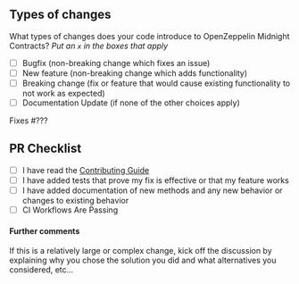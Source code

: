 <!-- Thank you for your interest in contributing to OpenZeppelin! -->

<!-- Consider opening an issue for discussion prior to submitting a PR. -->
<!-- New features will be merged faster if they were first discussed and designed with the team. -->

## Types of changes

What types of changes does your code introduce to OpenZeppelin Midnight Contracts?
_Put an `x` in the boxes that apply_

- [ ] Bugfix (non-breaking change which fixes an issue)
- [ ] New feature (non-breaking change which adds functionality)
- [ ] Breaking change (fix or feature that would cause existing functionality to not work as expected)
- [ ] Documentation Update (if none of the other choices apply)

Fixes #??? <!-- Fill in with issue number -->

<!-- Describe the changes introduced in this pull request. -->
<!-- Include any context necessary for understanding the PR's purpose. -->

## PR Checklist

<!-- Before merging the pull request all of the following must be complete. -->
<!-- Feel free to submit a PR or Draft PR even if some items are pending. -->
<!-- Some of the items may not apply. -->

- [ ] I have read the [Contributing Guide](CONTRIBUTING.md)
- [ ] I have added tests that prove my fix is effective or that my feature works
- [ ] I have added documentation of new methods and any new behavior or changes to existing behavior
- [ ] CI Workflows Are Passing

#### Further comments

If this is a relatively large or complex change, kick off the discussion by explaining why you chose the solution you did and what alternatives you considered, etc...
